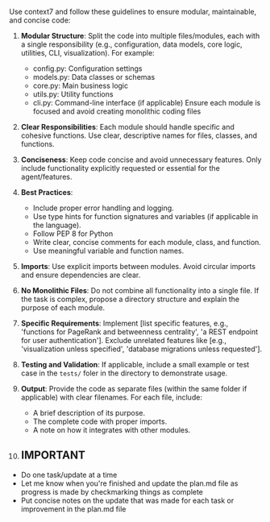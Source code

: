 Use context7 and follow these guidelines to ensure modular, maintainable, and concise code:

1. **Modular Structure**: Split the code into multiple files/modules, each with a single responsibility (e.g., configuration, data models, core logic, utilities, CLI, visualization). For example:
   - config.py: Configuration settings
   - models.py: Data classes or schemas
   - core.py: Main business logic
   - utils.py: Utility functions
   - cli.py: Command-line interface (if applicable)
   Ensure each module is focused and avoid creating monolithic coding files

2. **Clear Responsibilities**: Each module should handle specific and cohesive functions. Use clear, descriptive names for files, classes, and functions.

3. **Conciseness**: Keep code concise and avoid unnecessary features. Only include functionality explicitly requested or essential for the agent/features.

4. **Best Practices**:
   - Include proper error handling and logging.
   - Use type hints for function signatures and variables (if applicable in the language).
   - Follow PEP 8 for Python
   - Write clear, concise comments for each module, class, and function.
   - Use meaningful variable and function names.

5. **Imports**: Use explicit imports between modules. Avoid circular imports and ensure dependencies are clear.

6. **No Monolithic Files**: Do not combine all functionality into a single file. If the task is complex, propose a directory structure and explain the purpose of each module.

7. **Specific Requirements**: Implement [list specific features, e.g., 'functions for PageRank and betweenness centrality', 'a REST endpoint for user authentication']. Exclude unrelated features like [e.g., 'visualization unless specified', 'database migrations unless requested'].

8. **Testing and Validation**: If applicable, include a small example or test case in the `tests/` foler in the directory to demonstrate usage.

9. **Output**: Provide the code as separate files (within the same folder if applicable) with clear filenames. For each file, include:
   - A brief description of its purpose.
   - The complete code with proper imports.
   - A note on how it integrates with other modules.

10. ## IMPORTANT ##
   - Do one task/update at a time 
   - Let me know when you're finished and update the plan.md file as progress is made by checkmarking things as complete
   - Put concise notes on the update that was made for each task or improvement in the plan.md file